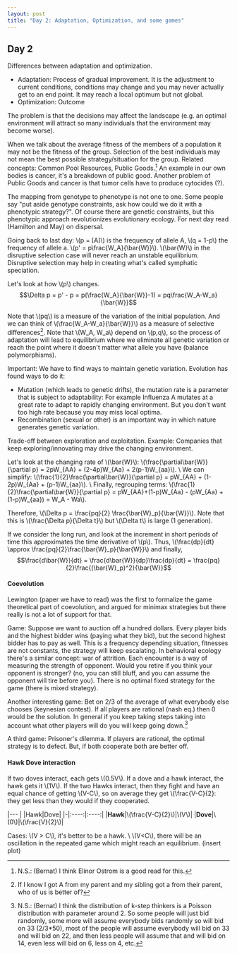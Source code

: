 ```yaml
---
layout: post
title: "Day 2: Adaptation, Optimization, and some games"
---
```

<script src="https://cdn.mathjax.org/mathjax/latest/MathJax.js?config=TeX-AMS-MML_HTMLorMML" type="text/javascript"></script>

## Day 2

Differences between adaptation and optimization.

* Adaptation: Process of gradual improvement. It is the adjustment to current conditions, conditions may change and you may never actually get to an end point. It may reach a local optimum but not global.
* Optimization: Outcome

The problem is that the decisions may affect the landscape (e.g. an optimal environment will attract so many individuals that the environment may become worse).

When we talk about the average fitness of the members of a population it may not be the fitness of the group. Selection of the best individuals may not mean the best possible strategy/situation for the group. Related concepts: Common Pool Resources, Public Goods.[^3] An example in our own bodies is cancer, it's a breakdown of public good. Another problem of Public Goods and cancer is that tumor cells have to produce cytocides (?).

The mapping from genotype to phenotype is not one to one. Some people say "put aside genotype constraints, ask how could we do it with a phenotypic strategy?". Of course there are genetic constraints, but this phenotypic approach revolutionizes evolutionary ecology. For next day read (Hamilton and May) on dispersal.

Going back to last day: \\(p = [A]\\) is the frequency of allele A, \\(q = 1-p\\) the frequency of allele a. \\(p' = p\frac{W_A}{\bar{W}}\\). \\(\bar{W}\\) in the disruptive selection case will never reach an unstable equilibrium. Disruptive selection may help in creating what's called symphatic speciation.

Let's look at how \\(p\\) changes.
$$\Delta p = p' - p = p(\frac{W_A}{\bar{W}}-1) = pq\frac{W_A-W_a}{\bar{W}}$$

Note that \\(pq\\) is a measure of the variation of the initial population. And we can think of \\(\frac{W_A-W_a}{\bar{W}}\\) as a measure of selective differences[^4]. Note that \\(W_A, W_a\\) depend on \\(p,q\\), so the process of adaptation will lead to equilibrium where we eliminate all genetic variation or reach the point where it doesn't matter what allele you have (balance polymorphisms).

Important: We have to find ways to maintain genetic variation. Evolution has found ways to do it:
* Mutation (which leads to genetic drifts), the mutation rate is a parameter that is subject to adaptability: For example Influenza A mutates at a great rate to adapt to rapidly changing environment. But you don't want too high rate because you may miss local optima.
* Recombination (sexual or other) is an important way in which nature generates genetic variation.

Trade-off between exploration and exploitation. Example: Companies that keep exploring/innovating may drive the changing environment.

Let's look at the changing rate of \\(\bar{W}\\): \\(\frac{\partial\bar{W}}{\partial p} = 2pW_{AA} + (2-4p)W_{Aa} + 2(p-1)W_{aa}\\). \\
We can simplify: \\(\frac{1}{2}\frac{\partial\bar{W}}{\partial p} = pW_{AA} + (1-2p)W_{Aa} + (p-1)W_{aa}\\). \\
Finally, regrouping terms: \\(\frac{1}{2}\frac{\partial\bar{W}}{\partial p} = pW_{AA}+(1-p)W_{Aa} - (pW_{Aa} + (1-p)W_{aa}) = W_A - Wa\\).

Therefore, \\(\Delta p = \frac{pq}{2} \frac{\bar{W}_p}{\bar{W}}\\). Note that this is \\(\frac{\Delta p}{\Delta t}\\) but \\(\Delta t\\) is large (1 generation).

If we consider the long run, and look at the increment in short periods of time this approximates the time derivative of \\(p\\). Thus,
\\(\frac{dp}{dt} \approx \frac{pq}{2}\frac{\bar{W}_p}{\bar{W}}\\) and finally,
$$\frac{d\bar{W}}{dt} = \frac{d\bar{W}}{dp}\frac{dp}{dt} = \frac{pq}{2}\frac{(\bar{W}_p)^2}{\bar{W}}$$

#### Coevolution

Lewington (paper we have to read) was the first to formalize the game theoretical part of coevolution, and argued for minimax strategies but there really is not a lot of support for that.

Game: Suppose we want to auction off a hundred dollars. Every player bids and the highest bidder wins (paying what they bid), but the second highest bidder has to pay as well. This is a frequency depending situation, fitnesses are not constants, the strategy will keep escalating. In behavioral ecology there's a similar concept: war of attrition. Each encounter is a way of measuring the strength of opponent. Would you retire if you think your opponent is stronger? (no, you can still bluff, and you can assume the opponent will tire before you). There is no optimal fixed strategy for the game (there is mixed strategy).

Another interesting game: Bet on 2/3 of the average of what everybody else chooses (keynesian contest). If all players are rational (nash eq.) then 0 would be the solution. In general if you keep taking steps taking into account what other players will do you will keep going down.[^5]

A third game: Prisoner's dilemma. If players are rational, the optimal strategy is to defect. But, if both cooperate both are better off.

#### Hawk Dove interaction

If two doves interact, each gets \\(0.5V\\). If a dove and a hawk interact, the hawk gets it \\(1V\\). If the two Hawks interact, then they fight and have an equal chance of getting \\(V-C\\), so on average they get \\(\frac{V-C}{2}: they get less than they would if they cooperated.

|---
| |Hawk|Dove|
|-|:----:|:----:|
|**Hawk**|\\(\frac{V-C}{2}\\)|\\(V\\)|
|**Dove**|\\(0\\)|\\(\frac{V}{2}\\)|

Cases: \\(V > C\\), it's better to be a hawk. \\
\\(V<C\\), there will be an oscillation in the repeated game which might reach an equilibrium. (insert plot)

[^3]: N.S.: (Bernat) I think Elinor Ostrom is a good read for this.
[^4]: If I know I got A from my parent and my sibling got a from their parent, who of us is better of?
[^5]: N.S.: (Bernat) I think the distribution of k-step thinkers is a Poisson distribution with parameter around 2. So some people will just bid randomly, some more will assume everybody bids randomly so will bid on 33 (2/3*50), most of the people will assume everybody will bid on 33 and will bid on 22, and then less people will assume that and will bid on 14, even less will bid on 6, less on 4, etc.
